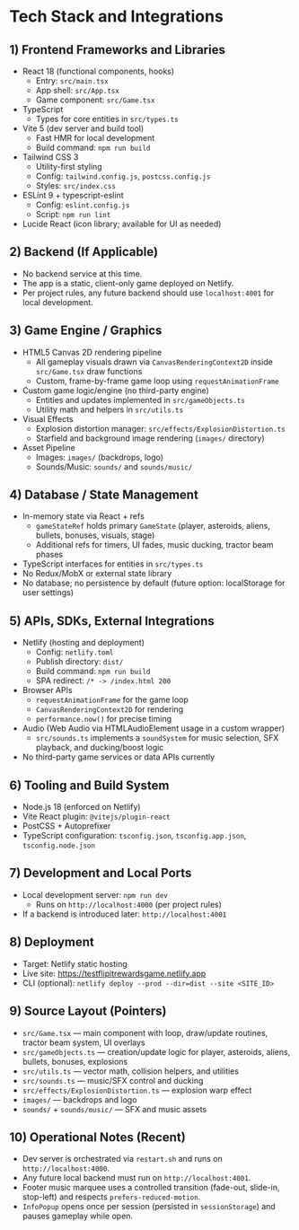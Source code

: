 # Tech Stack and Integrations

## 1) Frontend Frameworks and Libraries
- React 18 (functional components, hooks)
  - Entry: `src/main.tsx`
  - App shell: `src/App.tsx`
  - Game component: `src/Game.tsx`
- TypeScript
  - Types for core entities in `src/types.ts`
- Vite 5 (dev server and build tool)
  - Fast HMR for local development
  - Build command: `npm run build`
- Tailwind CSS 3
  - Utility-first styling
  - Config: `tailwind.config.js`, `postcss.config.js`
  - Styles: `src/index.css`
- ESLint 9 + typescript-eslint
  - Config: `eslint.config.js`
  - Script: `npm run lint`
- Lucide React (icon library; available for UI as needed)

## 2) Backend (If Applicable)
- No backend service at this time.
- The app is a static, client-only game deployed on Netlify.
- Per project rules, any future backend should use `localhost:4001` for local development.

## 3) Game Engine / Graphics
- HTML5 Canvas 2D rendering pipeline
  - All gameplay visuals drawn via `CanvasRenderingContext2D` inside `src/Game.tsx` draw functions
  - Custom, frame-by-frame game loop using `requestAnimationFrame`
- Custom game logic/engine (no third-party engine)
  - Entities and updates implemented in `src/gameObjects.ts`
  - Utility math and helpers in `src/utils.ts`
- Visual Effects
  - Explosion distortion manager: `src/effects/ExplosionDistortion.ts`
  - Starfield and background image rendering (`images/` directory)
- Asset Pipeline
  - Images: `images/` (backdrops, logo)
  - Sounds/Music: `sounds/` and `sounds/music/`

## 4) Database / State Management
- In-memory state via React + refs
  - `gameStateRef` holds primary `GameState` (player, asteroids, aliens, bullets, bonuses, visuals, stage)
  - Additional refs for timers, UI fades, music ducking, tractor beam phases
- TypeScript interfaces for entities in `src/types.ts`
- No Redux/MobX or external state library
- No database; no persistence by default (future option: localStorage for user settings)

## 5) APIs, SDKs, External Integrations
- Netlify (hosting and deployment)
  - Config: `netlify.toml`
  - Publish directory: `dist/`
  - Build command: `npm run build`
  - SPA redirect: `/* -> /index.html 200`
- Browser APIs
  - `requestAnimationFrame` for the game loop
  - `CanvasRenderingContext2D` for rendering
  - `performance.now()` for precise timing
- Audio (Web Audio via HTMLAudioElement usage in a custom wrapper)
  - `src/sounds.ts` implements a `soundSystem` for music selection, SFX playback, and ducking/boost logic
- No third-party game services or data APIs currently

## 6) Tooling and Build System
- Node.js 18 (enforced on Netlify)
- Vite React plugin: `@vitejs/plugin-react`
- PostCSS + Autoprefixer
- TypeScript configuration: `tsconfig.json`, `tsconfig.app.json`, `tsconfig.node.json`

## 7) Development and Local Ports
- Local development server: `npm run dev`
  - Runs on `http://localhost:4000` (per project rules)
- If a backend is introduced later: `http://localhost:4001`

## 8) Deployment
- Target: Netlify static hosting
- Live site: https://testflipitrewardsgame.netlify.app
- CLI (optional): `netlify deploy --prod --dir=dist --site <SITE_ID>`

## 9) Source Layout (Pointers)
- `src/Game.tsx` — main component with loop, draw/update routines, tractor beam system, UI overlays
- `src/gameObjects.ts` — creation/update logic for player, asteroids, aliens, bullets, bonuses, explosions
- `src/utils.ts` — vector math, collision helpers, and utilities
- `src/sounds.ts` — music/SFX control and ducking
- `src/effects/ExplosionDistortion.ts` — explosion warp effect
- `images/` — backdrops and logo
- `sounds/` + `sounds/music/` — SFX and music assets

## 10) Operational Notes (Recent)
- Dev server is orchestrated via `restart.sh` and runs on `http://localhost:4000`.
- Any future local backend must run on `http://localhost:4001`.
- Footer music marquee uses a controlled transition (fade-out, slide-in, stop-left) and respects `prefers-reduced-motion`.
- `InfoPopup` opens once per session (persisted in `sessionStorage`) and pauses gameplay while open.

